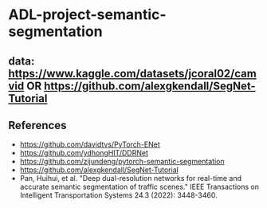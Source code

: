 # ADL-project-semantic-segmentation

## data: https://www.kaggle.com/datasets/jcoral02/camvid OR https://github.com/alexgkendall/SegNet-Tutorial

## References
- https://github.com/davidtvs/PyTorch-ENet
- https://github.com/ydhongHIT/DDRNet
- https://github.com/zijundeng/pytorch-semantic-segmentation
- https://github.com/alexgkendall/SegNet-Tutorial
- Pan, Huihui, et al. "Deep dual-resolution networks for real-time and accurate semantic segmentation of traffic scenes." IEEE Transactions on Intelligent Transportation Systems 24.3 (2022): 3448-3460.
